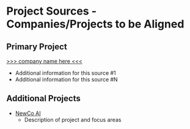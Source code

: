 # Project Sources - Companies/Projects to be Aligned

## Primary Project

[>>> company name here <<<](https://company.url)
  - Additional information for this source #1
  - Additional information for this source #N

## Additional Projects

<!-- Add additional projects to be analyzed and aligned -->

- [NewCo AI](https://github.com/newco-ai)
  - Description of project and focus areas
